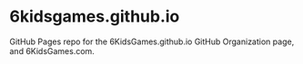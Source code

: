 # 6kidsgames.github.io
GitHub Pages repo for the 6KidsGames.github.io GitHub Organization page, and 6KidsGames.com.

